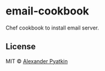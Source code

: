 # email-cookbook
Chef cookbook to install email server.

## License
MIT © [Alexander Pyatkin](https://github.com/aspyatkin)
